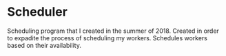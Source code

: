 # Scheduler
Scheduling program that I created in the summer of 2018.
Created in order to expadite the process of scheduling my workers.
Schedules workers based on their availability.

